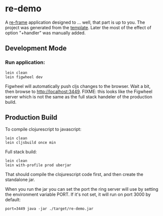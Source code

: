 # re-demo

A [re-frame](https://github.com/Day8/re-frame) application designed to
... well, that part  is up to you. The project  was generated from the
[template](https://github.com/Day8/re-frame-template).  Later the most
of the effect of option "+handler" was manually added.

## Development Mode

### Run application:

    lein clean
    lein figwheel dev

Figwheel will automatically push cljs  changes to the browser.  Wait a
bit,  then  browse to  [http://localhost:3449](http://localhost:3449).
FIXME: this  looks like the Figwheel  server which is not  the same as
the full stack handeler of the production build.

## Production Build

To compile clojurescript to javascript:

    lein clean
    lein cljsbuild once min

Full stack build:

    lein clean
    lein with-profile prod uberjar

That should compile the clojurescript  code first, and then create the
standalone jar.

When you run the jar you can set  the port the ring server will use by
setting the environment  variable PORT.  If it's not set,  it will run
on port 3000 by default:

    port=3449 java -jar ./target/re-demo.jar
